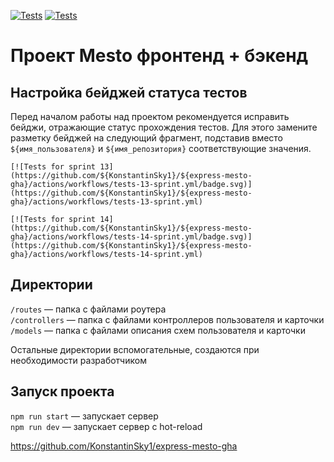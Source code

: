 [![Tests](https://github.com/KonstantinSky1/express-mesto-gha/actions/workflows/tests-13-sprint.yml/badge.svg)](https://github.com/KonstantinSky1/express-mesto-gha/actions/workflows/tests-13-sprint.yml) [![Tests](https://github.com/KonstantinSky1/express-mesto-gha/actions/workflows/tests-14-sprint.yml/badge.svg)](https://github.com/KonstantinSky1/express-mesto-gha/actions/workflows/tests-14-sprint.yml)
# Проект Mesto фронтенд + бэкенд



## Настройка бейджей статуса тестов
Перед началом работы над проектом рекомендуется исправить бейджи, отражающие статус прохождения тестов.
Для этого замените разметку бейджей на следующий фрагмент, подставив вместо `${имя_пользователя}` и `${имя_репозитория}` соответствующие значения.

```
[![Tests for sprint 13](https://github.com/${KonstantinSky1}/${express-mesto-gha}/actions/workflows/tests-13-sprint.yml/badge.svg)](https://github.com/${KonstantinSky1}/${express-mesto-gha}/actions/workflows/tests-13-sprint.yml) 

[![Tests for sprint 14](https://github.com/${KonstantinSky1}/${express-mesto-gha}/actions/workflows/tests-14-sprint.yml/badge.svg)](https://github.com/${KonstantinSky1}/${express-mesto-gha}/actions/workflows/tests-14-sprint.yml)
```


## Директории

`/routes` — папка с файлами роутера  
`/controllers` — папка с файлами контроллеров пользователя и карточки   
`/models` — папка с файлами описания схем пользователя и карточки  
  
Остальные директории вспомогательные, создаются при необходимости разработчиком

## Запуск проекта

`npm run start` — запускает сервер   
`npm run dev` — запускает сервер с hot-reload

https://github.com/KonstantinSky1/express-mesto-gha

